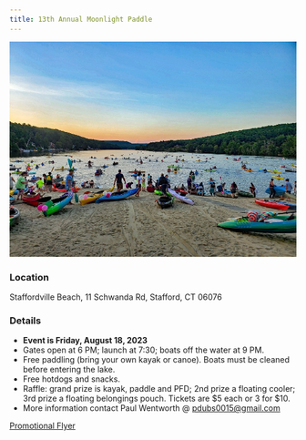 ```yaml
---
title: 13th Annual Moonlight Paddle
---
```

<img src="/img/2023/2023-moonlight-paddle.jpg" class="img-fluid" alt="13th Annual Moonlight Paddle"/>

### Location
Staffordville Beach, 11 Schwanda Rd, Stafford, CT 06076

### Details
* **Event is Friday, August 18, 2023**
* Gates open at 6 PM; launch at 7:30; boats off the water at 9 PM.
* Free paddling (bring your own kayak or canoe). Boats must be cleaned before entering the lake.
* Free hotdogs and snacks.
* Raffle: grand prize is kayak, paddle and PFD; 2nd prize a floating cooler; 3rd prize a floating belongings pouch. Tickets are $5 each or 3 for $10.
* More information contact Paul Wentworth @ pdubs0015@gmail.com

<a href="https://www.e-clubhouse.org/userfiles/2275/file/0425231121272023MoonlightPaddle_.pdf" target="_blank">Promotional Flyer</a>
